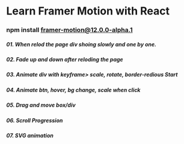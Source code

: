 # Learn Framer Motion with React

### npm install framer-motion@12.0.0-alpha.1

##### 01. When relod the page div shoing slowly and one by one.
##### 02. Fade up and down after reloding the page
##### 03. Animate div with keyframe> scale, rotate, border-redious Start
##### 04. Animate btn, hover, bg change, scale when click
##### 05. Drag and move box/div
##### 06. Scroll Progression
##### 07. SVG animation

